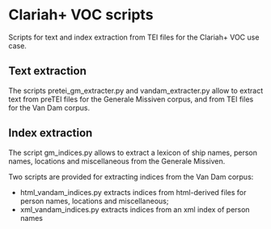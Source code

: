 # Clariah+ VOC scripts

Scripts for text and index extraction from TEI files for the Clariah+ VOC use case.

## Text extraction

The scripts pretei_gm_extracter.py and vandam_extracter.py allow to extract text from preTEI files for the Generale Missiven corpus, and from TEI files for the Van Dam corpus.

## Index extraction

The script gm_indices.py allows to extract a lexicon of ship names, person names, locations and miscellaneous from the Generale Missiven.

Two scripts are provided for extracting indices from the Van Dam corpus:

* html_vandam_indices.py extracts indices from html-derived files for person names, locations and miscellaneous;
* xml_vandam_indices.py extracts indices from an xml index of person names
